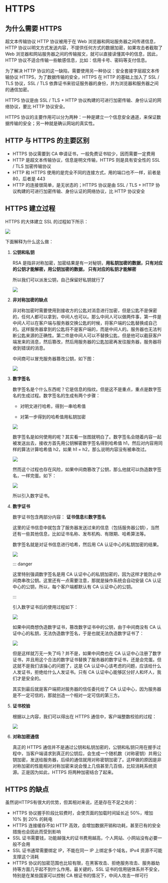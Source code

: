 # HTTPS

## 为什么需要 HTTPS

超文本传输协议 HTTP 协议被用于在 Web 浏览器和网站服务器之间传递信息，HTTP 协议以明文方式发送内容，不提供任何方式的数据加密，如果攻击者截取了 Web 浏览器和网站服务器之间的传输报文，就可以直接读懂其中的信息，因此，HTTP 协议不适合传输一些敏感信息，比如：信用卡号、密码等支付信息。

为了解决 HTTP 协议的这一缺陷，需要使用另一种协议：安全套接字层超文本传输协议 HTTPS，为了数据传输的安全，HTTPS 在 HTTP 的基础上加入了 SSL / TLS 协议，SSL / TLS 依靠证书来验证服务器的身份，并为浏览器和服务器之间的通信加密。

HTTPS 协议是由 SSL / TLS + HTTP 协议构建的可进行加密传输、身份认证的网络协议，要比 HTTP 协议安全。

HTTPS 协议的主要作用可以分为两种：一种是建立一个信息安全通道，来保证数据传输的安全；另一种就是确认网站的真实性。

## HTTP 与 HTTPS 的主要区别

- HTTPS 协议需要到 CA 申请证书，一般免费证书较少，因而需要一定费用
- HTTP 是超文本传输协议，信息是明文传输，HTTPS 则是具有安全性的 SSL / TLS 加密传输协议
- HTTP 和 HTTPS 使用的是完全不同的连接方式，用的端口也不一样，前者是 80，后者是 443
- HTTP 的连接很简单，是无状态的；HTTPS 协议是由 SSL / TLS + HTTP 协议构建的可进行加密传输、身份认证的网络协议，比 HTTP 协议安全

## HTTPS 建立过程

HTTPS 的大体建立 SSL 的过程如下所示：

![](/imgs/foundation/network/https-1.png)

下面解释为什么这么做：

1. **公钥和私钥**

   RSA 是指非对称加密，加密结果是有一对秘钥，**用私钥加密的数据，只有对应的公钥才能解密，用公钥加密的数据， 只有对应的私钥才能解密**

   所以我们可以派发公钥，自己保留好私钥就行了
   
   ![](/imgs/foundation/network/https-2.png)

2. **非对称加密的缺点**

   非对称加密时需要使用到接收方的公匙对消息进行加密，但是公匙不是保密的，任何人都可以拿到，中间人也可以。那么中间人可以做两件事，第一件是中间人可以在客户端与服务器交换公匙的时候，将客户端的公匙替换成自己的。这样服务器拿到的公匙将不是客户端的，而是中间人的。服务器也无法判断公匙来源的正确性。第二件是中间人可以不替换公匙，但是他可以截获客户端发来的消息，然后篡改，然后用服务器的公匙加密再发往服务器，服务器将收到错误的消息。

   中间商可以冒充服务器篡改公钥，如下图：
   
   ![](/imgs/foundation/network/https-3.png)

3. **数字签名**

   数字签名是个什么东西呢？它是信息的指纹。但是这不是重点，重点是数字签名的生成过程。数字签名的生成有两个步骤：

   - 对明文进行哈希，得到一串哈希值

   - 对第一步得到的哈希值用私钥加密
   
   ![](/imgs/foundation/network/https-4.png)
   
   数字签名是如何使用的呢？其实看一张图就明白了。数字签名会随着内容一起被发送出去，接收方首先用公钥解密数字签名得到哈希值 h1，然后对内容用同样的算法计算哈希值 h2，如果 h1 = h2，那么说明内容没有被串改过。
   
   ![](/imgs/foundation/network/https-5.png)
   
   然而这个过程也存在风险，如果中间商篡改了公钥，那么他就可以伪造数字签名，一样完蛋。如下：
   
   ![](/imgs/foundation/network/https-6.png)
   
   所以引入数字证书。

4. **数字证书**

   数字证书包含两部分内容： **证书信息**和**数字签名**

   这里的证书信息中就包含了服务器发送过来的信息（包括服务器公钥），当然还有一些其他信息，比如证书名称、发布机构、有限期、哈希算法等。

   数字签名就是对证书信息进行哈希，然后用 CA 认证中心的私钥加密的结果。
   
   ![](/imgs/foundation/network/https-7.png)
   
   ::: danger
   
   这里特别强调数字签名是用 CA 认证中心的私钥加密的，因为这样才能防止中间商串改公钥。这里还有一点需要注意，那就是操作系统会自动安装 CA 认证中心的公钥，所以，每个客户端都默认有 CA 认证中心的公钥。
   
   :::
   
   引入数字证书后的使用过程如下：
   
   ![](/imgs/foundation/network/https-8.png)
   
   如果中间商想伪造数字证书，篡改数字证书中的公钥，由于中间商没有 CA 认证中心的私钥，无法伪造数字签名，于是也就无法伪造数字证书了：
   
   ![](/imgs/foundation/network/https-9.png)
   
   但是这样就万无一失了吗？并不是，如果中间商也在 CA 认证中心注册了数字证书，并且用这个合法的数字证书替换了服务器的数字证书，还是会完蛋。但这就不是我们该操心的问题了，这是 CA 认证中心该考虑的问题，应该给什么人发证书，拒绝给什么人发证书。只有 CA 认证中心能够区分好人和坏人，我们才是安全的。
   
   其实到最后就是客户端把对服务器的信任委托给了 CA 认证中心，因为服务器是不一定可信的，那就创造一个相对一定可信的第三方。

5. **证书校验**

   根据以上内容，我们可以得出在 HTTPS 通信中，客户端整数校验的过程：
   
   ![](/imgs/foundation/network/https-10.png)

6. **对称加密通信**

   真正的 HTTPS 通信并不是通过公钥和私钥加密的，公钥和私钥只用在握手过程中，当客户端请求到真正的公钥后，会生成一个随机数（对称密钥）并用公钥加密，发送给服务器，后续的通信就用对称密钥加密了。这样做的原因是非对称加密的性能相对对称加密来说会慢上几倍甚至几百倍，比较消耗系统资源。正是因为如此，HTTPS 将两种加密结合了起来。

## HTTPS 的缺点

虽然说HTTPS有很大的优势，但其相对来说，还是存在不足之处的：

- HTTPS 协议握手阶段比较费时，会使页面的加载时间延长近 50%，增加 10% 到 20% 的耗电
- HTTPS 连接缓存不如 HTTP 高效，会增加数据开销和功耗，甚至已有的安全措施也会因此而受到影响
- SSL 证书需要钱，功能越强大的证书费用越高，个人网站、小网站没有必要一般不会用
- SSL 证书通常需要绑定 IP，不能在同一 IP 上绑定多个域名，IPv4 资源不可能支撑这个消耗
- HTTPS 协议的加密范围也比较有限，在黑客攻击、拒绝服务攻击、服务器劫持等方面几乎起不到什么作用。最关键的，SSL 证书的信用链体系并不安全，特别是在某些国家可以控制 CA 根证书的情况下，中间人攻击一样可行